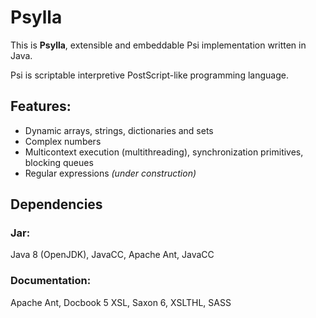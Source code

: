 # Psylla

This is **Psylla**, extensible and embeddable Psi implementation written in Java.

Psi is scriptable interpretive PostScript-like programming language.

## Features:

* Dynamic arrays, strings, dictionaries and sets
* Complex numbers
* Multicontext execution (multithreading), synchronization primitives, blocking queues
* Regular expressions _(under construction)_

## Dependencies

### Jar:

Java 8 (OpenJDK), JavaCC, Apache Ant, JavaCC

### Documentation:

Apache Ant, Docbook 5 XSL, Saxon 6, XSLTHL, SASS
